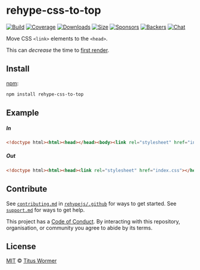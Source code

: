 <!--This file is generated by `build-packages.js`-->

# rehype-css-to-top

[![Build][build-badge]][build]
[![Coverage][coverage-badge]][coverage]
[![Downloads][downloads-badge]][downloads]
[![Size][size-badge]][size]
[![Sponsors][sponsors-badge]][collective]
[![Backers][backers-badge]][collective]
[![Chat][chat-badge]][chat]

Move CSS `<link>` elements to the `<head>`.

This can *decrease* the time to
[first render](https://developer.yahoo.com/performance/rules.html#css_top).

## Install

[npm][]:

```sh
npm install rehype-css-to-top
```

## Example

##### In

```html
<!doctype html><html><head></head><body><link rel="stylesheet" href="index.css"></body></html>
```

##### Out

```html
<!doctype html><html><head><link rel="stylesheet" href="index.css"></head><body></body></html>
```

## Contribute

See [`contributing.md`][contributing] in [`rehypejs/.github`][health] for ways
to get started.
See [`support.md`][support] for ways to get help.

This project has a [Code of Conduct][coc].
By interacting with this repository, organisation, or community you agree to
abide by its terms.

## License

[MIT][license] © [Titus Wormer][author]

[build-badge]: https://img.shields.io/travis/rehypejs/rehype-minify.svg

[build]: https://travis-ci.org/rehypejs/rehype-minify

[coverage-badge]: https://img.shields.io/codecov/c/github/rehypejs/rehype-minify.svg

[coverage]: https://codecov.io/github/rehypejs/rehype-minify

[downloads-badge]: https://img.shields.io/npm/dm/rehype-css-to-top.svg

[downloads]: https://www.npmjs.com/package/rehype-css-to-top

[size-badge]: https://img.shields.io/bundlephobia/minzip/rehype-css-to-top.svg

[size]: https://bundlephobia.com/result?p=rehype-css-to-top

[sponsors-badge]: https://opencollective.com/unified/sponsors/badge.svg

[backers-badge]: https://opencollective.com/unified/backers/badge.svg

[collective]: https://opencollective.com/unified

[chat-badge]: https://img.shields.io/badge/join%20the%20community-on%20spectrum-7b16ff.svg

[chat]: https://spectrum.chat/unified/rehype

[npm]: https://docs.npmjs.com/cli/install

[health]: https://github.com/rehypejs/.github

[contributing]: https://github.com/rehypejs/.github/blob/master/contributing.md

[support]: https://github.com/rehypejs/.github/blob/master/support.md

[coc]: https://github.com/rehypejs/.github/blob/master/code-of-conduct.md

[license]: https://github.com/rehypejs/rehype-minify/blob/master/license

[author]: https://wooorm.com
